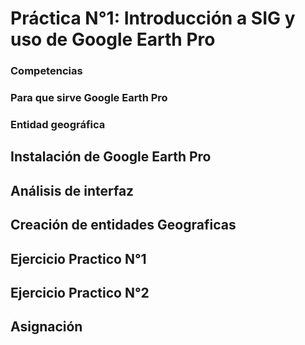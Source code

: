 # Práctica N°1: Introducción a SIG y uso de Google Earth Pro

### Competencias

### Para que sirve Google Earth Pro

### Entidad geográfica


## Instalación de Google Earth Pro

## Análisis de interfaz

## Creación de entidades Geograficas

## Ejercicio Practico N°1

## Ejercicio Practico N°2

## Asignación 
